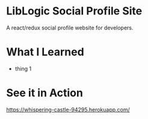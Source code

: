 # LibLogic Social Profile Site
A react/redux social profile website for developers.
# What I Learned
- thing 1
# See it in Action
https://whispering-castle-94295.herokuapp.com/

